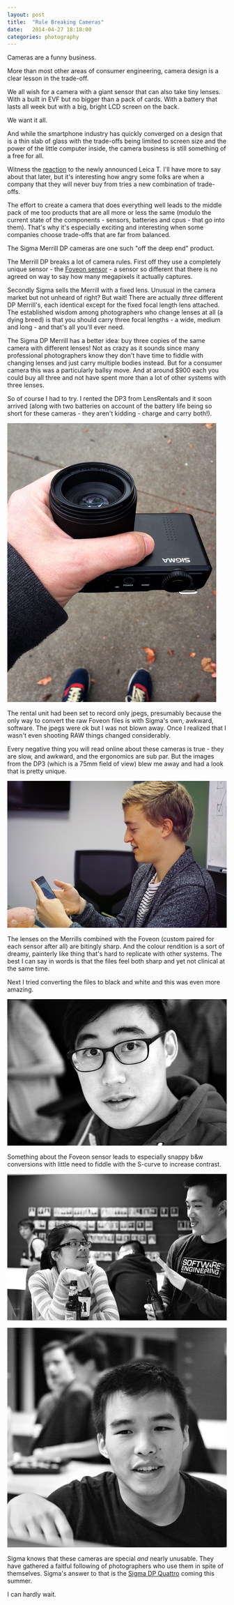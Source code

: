 ```yaml
---
layout: post
title:  "Rule Breaking Cameras"
date:   2014-04-27 18:18:00
categories: photography
---
```

Cameras are a funny business.

More than most other areas of consumer engineering, camera design is a clear lesson in the trade-off.

We all wish for a camera with a giant sensor that can also take tiny lenses.  With a built in EVF but no bigger than a pack of cards.  With a battery that lasts all week but with a big, bright LCD screen on the back.

We want it all.

And while the smartphone industry has quickly converged on a design that is a thin slab of glass with the trade-offs being limited to screen size and the power of the little computer inside, the camera business is still something of a free for all.

Witness the [reaction](http://theonlinephotographer.typepad.com/the_online_photographer/2014/04/leica-goes-mirrorless.html) to the newly announced Leica T.  I'll have more to say about that later, but it's interesting how angry some folks are when a company that they will never buy from tries a new combination of trade-offs.

The effort to create a camera that does everything well leads to the middle pack of me too products that are all more or less the same (modulo the current state of the components - sensors, batteries and cpus - that go into them).  That's why it's especially exciting and interesting when some companies choose trade-offs that are far from balanced.

The Sigma Merrill DP cameras are one such "off the deep end" product.

The Merrill DP breaks a lot of camera rules.  First off they use a completely unique sensor - the [Foveon sensor](http://en.wikipedia.org/wiki/Foveon_X3_sensor) -  a sensor so different that there is no agreed on way to say how many megapixels it actually captures.

Secondly Sigma sells the Merrill with a fixed lens.  Unusual in the camera market but not unheard of right?  But wait!  There are actually *three* different DP Merrill's, each identical except for the fixed focal length lens attached.  The established wisdom among photographers who change lenses at all (a dying breed) is that you should carry three focal lengths - a wide, medium and long - and that's all you'll ever need.

The Sigma DP Merrill has a better idea:  buy three copies of the same camera with different lenses!  Not as crazy as it sounds since many professional photographers know they don't have time to fiddle with changing lenses and just carry multiple bodies instead.  But for a consumer camera this was a particularly ballsy move.  And at around $900 each you could buy all three and not have spent more than a lot of other systems with three lenses.

So of course I had to try.  I rented the DP3 from LensRentals and it soon arrived (along with two batteries on account of the battery life being so short for these cameras - they aren't kidding - charge and carry both!).

<a href=""><img src="/photos/rule_breaking_cameras/dp3.jpg"></a>

The rental unit had been set to record only jpegs, presumably because the only way to convert the raw Foveon files is with Sigma's own, awkward, software.  The jpegs were ok but I was not blown away.  Once I realized that I wasn't even shooting RAW things changed considerably.

Every negative thing you will read online about these cameras is true - they are slow, and awkward, and the ergonomics are sub par.  But the images from the DP3 (which is a 75mm field of view) blew me away and had a look that is pretty unique.

<a href="https://www.flickr.com/photos/pxr/14039806715/"><img src="/photos/rule_breaking_cameras/grant.jpg"></a>

The lenses on the Merrills combined with the Foveon (custom paired for each sensor after all) are bitingly sharp.  And the colour rendition is a sort of dreamy, painterly like thing that's hard to replicate with other systems.  The best I can say in words is that the files feel both sharp and yet not clinical at the same time.

Next I tried converting the files to black and white and this was even more amazing.

<a href="https://www.flickr.com/photos/pxr/14039790675/"><img src="/photos/rule_breaking_cameras/jeff.jpg"></a>

Something about the Foveon sensor leads to especially snappy b&w conversions with little need to fiddle with the S-curve to increase contrast.

<a href="https://www.flickr.com/photos/pxr/14039823085/in/photostream/"><img src="/photos/rule_breaking_cameras/softeng.jpg"></a>

<a href="https://www.flickr.com/photos/pxr/14039820095/in/photostream/"><img src="/photos/rule_breaking_cameras/jon.jpg"></a>

Sigma knows that these cameras are special *and* nearly unusable.  They have gathered a faitful following of photographers who use them in spite of themselves.  Sigma's answer to that is the [Sigma DP Quattro](http://www.dpreview.com/news/2014/2/13/cp-2014-hands-on-with-sigma-dp2-quattro) coming this summer.

I can hardly wait.
